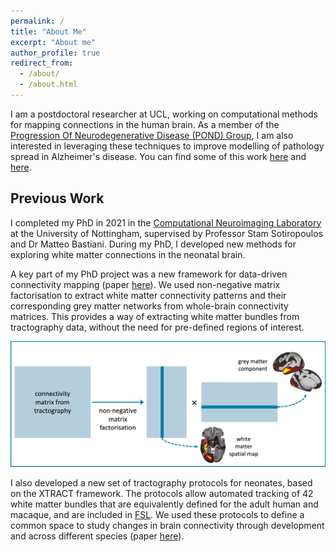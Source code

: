 ```yaml
---
permalink: /
title: "About Me"
excerpt: "About me"
author_profile: true
redirect_from: 
  - /about/
  - /about.html
---
```


I am a postdoctoral researcher at UCL, working on computational methods for mapping connections in the human brain. As a member of the [Progression Of Neurodegenerative Disease (POND) Group](https://ucl-pond.github.io/), I am also interested in leveraging these techniques to improve modelling of pathology spread in Alzheimer's disease. You can find some of this work [here](https://direct.mit.edu/imag/article/doi/10.1162/imag_a_00089/119149/Combining-multimodal-connectivity-information) and [here](https://github.com/ucl-pond/network_spreading_models).


## Previous Work

I completed my PhD in 2021 in the [Computational Neuroimaging Laboratory](https://spmic-uon.github.io/conilab/) at the University of Nottingham, supervised by Professor Stam Sotiropoulos and Dr Matteo Bastiani. During my PhD, I developed new methods for exploring white matter connections in the neonatal brain. 

A key part of my PhD project was a new framework for data-driven connectivity mapping (paper [here](https://www.sciencedirect.com/science/article/pii/S105381192030759X)). We used non-negative matrix factorisation to extract white matter connectivity patterns and their corresponding grey matter networks from whole-brain connectivity matrices. This provides a way of extracting white matter bundles from tractography data, without the need for pre-defined regions of interest.

![NMF_diagram](../images/diagram.jpg)

I also developed a new set of tractography protocols for neonates, based on the XTRACT framework. The protocols allow automated tracking of 42 white matter bundles that are equivalently defined for the adult human and macaque, and are included in [FSL](https://fsl.fmrib.ox.ac.uk/fsl/fslwiki/XTRACT). We used these protocols to define a common space to study changes in brain connectivity through development and across different species (paper [here](https://www.science.org/doi/10.1126/sciadv.abq2022)).



